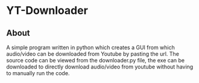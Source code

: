 # YT-Downloader

## About
A simple program written in python which creates a GUI from which audio/video can be downloaded from Youtube by pasting the url.
The source code can be viewed from the downloader.py file, the exe can be downloaded to directly download audio/video from youtube without having to manually run the code.